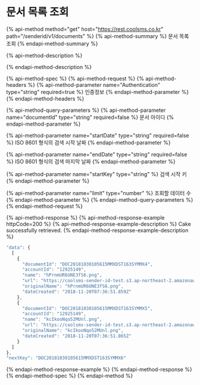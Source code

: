 # 문서 목록 조회

{% api-method method="get" host="https://rest.coolsms.co.kr" path="/senderid/v1/documents" %}
{% api-method-summary %}
문서 목록 조회
{% endapi-method-summary %}

{% api-method-description %}

{% endapi-method-description %}

{% api-method-spec %}
{% api-method-request %}
{% api-method-headers %}
{% api-method-parameter name="Authentication" type="string" required=true %}
인증정보
{% endapi-method-parameter %}
{% endapi-method-headers %}

{% api-method-query-parameters %}
{% api-method-parameter name="documentId" type="string" required=false %}
문서 아이디
{% endapi-method-parameter %}

{% api-method-parameter name="startDate" type="string" required=false %}
ISO 8601 형식의 검색 시작 날짜
{% endapi-method-parameter %}

{% api-method-parameter name="endDate" type="string" required=false %}
ISO 8601 형식의 검색 마지막 날짜
{% endapi-method-parameter %}

{% api-method-parameter name="startKey" type="string" %}
검색 시작 키
{% endapi-method-parameter %}

{% api-method-parameter name="limit" type="number" %}
조회할 데이터 수
{% endapi-method-parameter %}
{% endapi-method-query-parameters %}
{% endapi-method-request %}

{% api-method-response %}
{% api-method-response-example httpCode=200 %}
{% api-method-response-example-description %}
Cake successfully retrieved.
{% endapi-method-response-example-description %}

```javascript
"data": {
  [
    {
      "documentId": "DOC20181030105615MMXDST163SYMMX4",
      "accountId": "12925149",
      "name": "hPrnmUR6UNE3fS6.png",
      "url": "https://coolsms-sender-id-test.s3.ap-northeast-2.amazonaws.com/temp/hPrnmUR6UNE3fS6.png",
      "originalName": "hPrnmUR6UNE3fS6.png",
      "dateCreated": "2018-11-20T07:36:51.859Z"
    },
    {
      "documentId": "DOC20181030105615MMXDST163SYMMX5",
      "accountId": "12925149",
      "name": "kcIkooNqo52MUnl.png",
      "url": "https://coolsms-sender-id-test.s3.ap-northeast-2.amazonaws.com/temp/kcIkooNqo52MUnl.png",
      "originalName": "kcIkooNqo52MUnl.png",
      "dateCreated": "2018-11-20T07:36:51.865Z"
    }
  ]
},
"nextKey": "DOC20181030105615MMXDST163SYMMX6"
```
{% endapi-method-response-example %}
{% endapi-method-response %}
{% endapi-method-spec %}
{% endapi-method %}



